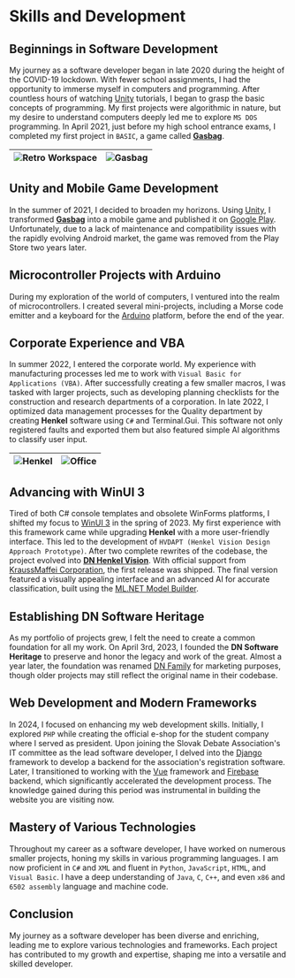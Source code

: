 # Skills and Development

## Beginnings in Software Development

My journey as a software developer began in late 2020 during the height of the COVID-19 lockdown. With fewer school assignments, I had the opportunity to immerse myself in computers and programming. After countless hours of watching [Unity](https://unity.com/) tutorials, I began to grasp the basic concepts of programming. My first projects were algorithmic in nature, but my desire to understand computers deeply led me to explore `MS DOS` programming. In April 2021, just before my high school entrance exams, I completed my first project in `BASIC`, a game called [**Gasbag**](https://github.com/branislavjuhas/gasbag).

| ![Retro Workspace](https://i.postimg.cc/FKc7MS5d/Retro.jpg) | ![Gasbag](https://i.postimg.cc/FHwYCZqX/Gasbag.png) |
|-------------------------------------------------------------|-----------------------------------------------------|

## Unity and Mobile Game Development

In the summer of 2021, I decided to broaden my horizons. Using [Unity](https://unity.com/), I transformed [**Gasbag**](https://github.com/branislavjuhas/gasbag) into a mobile game and published it on [Google Play](https://play.google.com/). Unfortunately, due to a lack of maintenance and compatibility issues with the rapidly evolving Android market, the game was removed from the Play Store two years later.

## Microcontroller Projects with Arduino

During my exploration of the world of computers, I ventured into the realm of microcontrollers. I created several mini-projects, including a Morse code emitter and a keyboard for the [Arduino](https://www.arduino.cc/) platform, before the end of the year.

## Corporate Experience and VBA

In summer 2022, I entered the corporate world. My experience with manufacturing processes led me to work with `Visual Basic for Applications (VBA)`. After successfully creating a few smaller macros, I was tasked with larger projects, such as developing planning checklists for the construction and research departments of a corporation. In late 2022, I optimized data management processes for the Quality department by creating **Henkel** software using `C#` and Terminal.Gui. This software not only registered faults and exported them but also featured simple AI algorithms to classify user input.

| ![Henkel](https://i.postimg.cc/cH2krPk5/Henkel.png) | ![Office](https://i.postimg.cc/26VXjCGZ/Krauss-Maffei.jpg) |
|-----------------------------------------------------|------------------------------------------------------------|

## Advancing with WinUI 3

Tired of both C# console templates and obsolete WinForms platforms, I shifted my focus to [WinUI 3](https://learn.microsoft.com/en-us/windows/apps/winui/) in the spring of 2023. My first experience with this framework came while upgrading **Henkel** with a more user-friendly interface. This led to the development of `HVDAPT (Henkel Vision Design Approach Prototype)`. After two complete rewrites of the codebase, the project evolved into [**DN Henkel Vision**](https://github.com/branislavjuhas/dn-henkel-vision). With official support from [KraussMaffei Corporation](https://www.kraussmaffei.com/en/home), the first release was shipped. The final version featured a visually appealing interface and an advanced AI for accurate classification, built using the [ML.NET Model Builder](https://dotnet.microsoft.com/en-us/apps/machinelearning-ai/ml-dotnet/model-builder).

## Establishing DN Software Heritage

As my portfolio of projects grew, I felt the need to create a common foundation for all my work. On April 3rd, 2023, I founded the **DN Software Heritage** to preserve and honor the legacy and work of the great. Almost a year later, the foundation was renamed [DN Family](https://juhaas.eu/dn) for marketing purposes, though older projects may still reflect the original name in their codebase.

## Web Development and Modern Frameworks

In 2024, I focused on enhancing my web development skills. Initially, I explored `PHP` while creating the official e-shop for the student company where I served as president. Upon joining the Slovak Debate Association's IT committee as the lead software developer, I delved into the [Django](https://www.djangoproject.com/) framework to develop a backend for the association's registration software. Later, I transitioned to working with the [Vue](https://vuejs.org/) framework and [Firebase](https://firebase.google.com/) backend, which significantly accelerated the development process. The knowledge gained during this period was instrumental in building the website you are visiting now.

## Mastery of Various Technologies

Throughout my career as a software developer, I have worked on numerous smaller projects, honing my skills in various programming languages. I am now proficient in `C#` and `XML` and fluent in `Python`, `JavaScript`, `HTML`, and `Visual Basic`. I have a deep understanding of `Java`, `C`, `C++`, and even `x86` and `6502 assembly` language and machine code.

## Conclusion

My journey as a software developer has been diverse and enriching, leading me to explore various technologies and frameworks. Each project has contributed to my growth and expertise, shaping me into a versatile and skilled developer.
